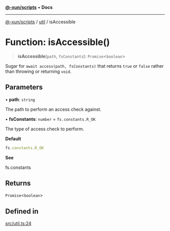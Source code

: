[**@-xun/scripts**](../../README.md) • **Docs**

***

[@-xun/scripts](../../README.md) / [util](../README.md) / isAccessible

# Function: isAccessible()

> **isAccessible**(`path`, `fsConstants`): `Promise`\<`boolean`\>

Sugar for `await access(path, fsConstants)` that returns `true` or `false`
rather than throwing or returning `void`.

## Parameters

• **path**: `string`

The path to perform an access check against.

• **fsConstants**: `number` = `fs.constants.R_OK`

The type of access check to perform.

**Default**

```ts
fs.constants.R_OK
```

**See**

fs.constants

## Returns

`Promise`\<`boolean`\>

## Defined in

[src/util.ts:24](https://github.com/Xunnamius/xscripts/blob/4daa0986ccf09c4199915254d8a1d8095507731a/src/util.ts#L24)
